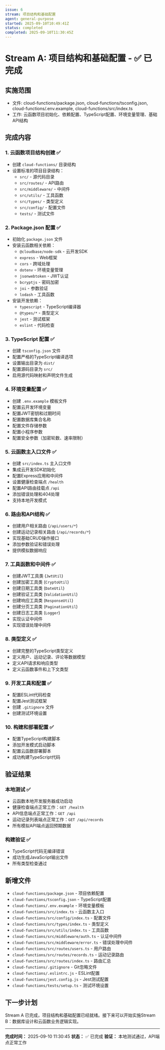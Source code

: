 ```yaml
---
issue: 6
stream: 项目结构和基础配置
agent: general-purpose
started: 2025-09-10T10:49:41Z
status: completed
completed: 2025-09-10T11:30:45Z
---
```


# Stream A: 项目结构和基础配置 - ✅ 已完成

## 实施范围
- 文件: cloud-functions/package.json, cloud-functions/tsconfig.json, cloud-functions/.env.example, cloud-functions/src/index.ts
- 工作: 云函数项目初始化、依赖配置、TypeScript配置、环境变量管理、基础API结构

## 完成内容

### 1. 云函数项目结构创建 ✅
- 创建 `cloud-functions/` 目录结构
- 设置标准的项目目录结构：
  - `src/` - 源代码目录
  - `src/routes/` - API路由
  - `src/middleware/` - 中间件
  - `src/utils/` - 工具函数
  - `src/types/` - 类型定义
  - `src/config/` - 配置文件
  - `tests/` - 测试文件

### 2. Package.json 配置 ✅
- 初始化 `package.json` 文件
- 安装云函数相关依赖：
  - `@cloudbase/node-sdk` - 云开发SDK
  - `express` - Web框架
  - `cors` - 跨域处理
  - `dotenv` - 环境变量管理
  - `jsonwebtoken` - JWT认证
  - `bcryptjs` - 密码加密
  - `joi` - 参数验证
  - `lodash` - 工具函数
- 安装开发依赖：
  - `typescript` - TypeScript编译器
  - `@types/*` - 类型定义
  - `jest` - 测试框架
  - `eslint` - 代码检查

### 3. TypeScript 配置 ✅
- 创建 `tsconfig.json` 文件
- 配置严格的TypeScript编译选项
- 设置输出目录为 `dist/`
- 配置源码目录为 `src/`
- 启用源代码映射和声明文件生成

### 4. 环境变量配置 ✅
- 创建 `.env.example` 模板文件
- 配置云开发环境变量
- 配置JWT密钥和过期时间
- 配置数据库集合名称
- 配置文件存储参数
- 配置小程序参数
- 配置安全参数（加密轮数、速率限制）

### 5. 云函数主入口文件 ✅
- 创建 `src/index.ts` 主入口文件
- 集成云开发SDK初始化
- 配置Express应用和中间件
- 设置健康检查端点 `/health`
- 配置API路由挂载点 `/api`
- 添加错误处理和404处理
- 支持本地开发模式

### 6. 路由和API结构 ✅
- 创建用户相关路由 (`/api/users/*`)
- 创建运动记录相关路由 (`/api/records/*`)
- 实现基础CRUD操作接口
- 添加参数验证和错误处理
- 提供模拟数据响应

### 7. 工具函数和中间件 ✅
- 创建JWT工具类 (`JwtUtil`)
- 创建加密工具类 (`CryptoUtil`)
- 创建日期工具类 (`DateUtil`)
- 创建验证工具类 (`ValidationUtil`)
- 创建响应工具类 (`ResponseUtil`)
- 创建分页工具类 (`PaginationUtil`)
- 创建日志工具类 (`Logger`)
- 实现认证中间件
- 实现错误处理中间件

### 8. 类型定义 ✅
- 创建完整的TypeScript类型定义
- 定义用户、运动记录、评论等数据模型
- 定义API请求和响应类型
- 定义云函数事件和上下文类型

### 9. 开发工具和配置 ✅
- 配置ESLint代码检查
- 配置Jest测试框架
- 创建 `.gitignore` 文件
- 创建测试环境设置

### 10. 构建和部署配置 ✅
- 配置TypeScript构建脚本
- 添加开发模式启动脚本
- 配置云函数部署脚本
- 成功构建TypeScript代码

## 验证结果

### 本地测试 ✅
- 云函数本地开发服务器成功启动
- 健康检查端点正常工作：`GET /health`
- API信息端点正常工作：`GET /api`
- 运动记录列表端点正常工作：`GET /api/records`
- 所有模拟API端点返回预期数据

### 构建验证 ✅
- TypeScript代码无编译错误
- 成功生成JavaScript输出文件
- 所有类型检查通过

## 新增文件
- `cloud-functions/package.json` - 项目依赖配置
- `cloud-functions/tsconfig.json` - TypeScript配置
- `cloud-functions/.env.example` - 环境变量模板
- `cloud-functions/src/index.ts` - 云函数主入口
- `cloud-functions/src/config/index.ts` - 配置文件
- `cloud-functions/src/types/index.ts` - 类型定义
- `cloud-functions/src/utils/index.ts` - 工具函数
- `cloud-functions/src/middleware/auth.ts` - 认证中间件
- `cloud-functions/src/middleware/error.ts` - 错误处理中间件
- `cloud-functions/src/routes/users.ts` - 用户路由
- `cloud-functions/src/routes/records.ts` - 运动记录路由
- `cloud-functions/src/routes/index.ts` - 路由汇总
- `cloud-functions/.gitignore` - Git忽略文件
- `cloud-functions/.eslintrc.js` - ESLint配置
- `cloud-functions/jest.config.js` - Jest测试配置
- `cloud-functions/tests/setup.ts` - 测试环境设置

## 下一步计划

Stream A 已完成，项目结构和基础配置已经就绪。接下来可以开始实施Stream B：数据库设计和云函数业务逻辑实现。

---

**完成时间：** 2025-09-10 11:30:45
**状态：** ✅ 已完成
**验证：** 本地测试通过，API端点正常工作
